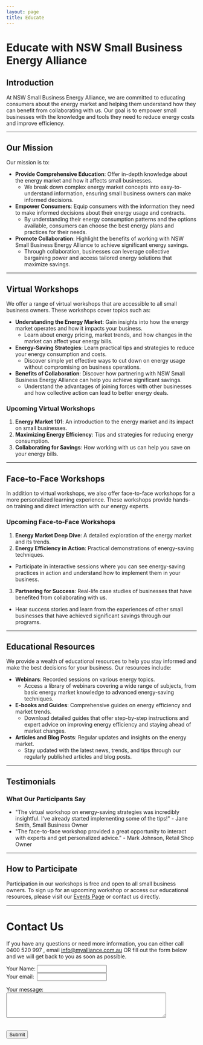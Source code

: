 ```yaml
---
layout: page
title: Educate
---
```

<!-- Google tag (gtag.js) -->
<script async src="https://www.googletagmanager.com/gtag/js?id=G-73F8PVGLRP"></script>
<script>
  window.dataLayer = window.dataLayer || [];
  function gtag(){dataLayer.push(arguments);}
  gtag('js', new Date());

  gtag('config', 'G-73F8PVGLRP');
</script>
# Educate with NSW Small Business Energy Alliance

## Introduction
At NSW Small Business Energy Alliance, we are committed to educating consumers about the energy market and helping them understand how they can benefit from collaborating with us. Our goal is to empower small businesses with the knowledge and tools they need to reduce energy costs and improve efficiency.  

---  

## Our Mission
Our mission is to:
- **Provide Comprehensive Education**: Offer in-depth knowledge about the energy market and how it affects small businesses.
  - We break down complex energy market concepts into easy-to-understand information, ensuring small business owners can make informed decisions.
- **Empower Consumers**: Equip consumers with the information they need to make informed decisions about their energy usage and contracts.
  - By understanding their energy consumption patterns and the options available, consumers can choose the best energy plans and practices for their needs.
- **Promote Collaboration**: Highlight the benefits of working with NSW Small Business Energy Alliance to achieve significant energy savings.
  - Through collaboration, businesses can leverage collective bargaining power and access tailored energy solutions that maximize savings.
 
---
  
## Virtual Workshops
We offer a range of virtual workshops that are accessible to all small business owners. These workshops cover topics such as:
- **Understanding the Energy Market**: Gain insights into how the energy market operates and how it impacts your business.
  - Learn about energy pricing, market trends, and how changes in the market can affect your energy bills.
- **Energy-Saving Strategies**: Learn practical tips and strategies to reduce your energy consumption and costs.
  - Discover simple yet effective ways to cut down on energy usage without compromising on business operations.
- **Benefits of Collaboration**: Discover how partnering with NSW Small Business Energy Alliance can help you achieve significant savings.
  - Understand the advantages of joining forces with other businesses and how collective action can lead to better energy deals.

### Upcoming Virtual Workshops
1. **Energy Market 101**: An introduction to the energy market and its impact on small businesses.
2. **Maximizing Energy Efficiency**: Tips and strategies for reducing energy consumption.
3. **Collaborating for Savings**: How working with us can help you save on your energy bills.

---  

## Face-to-Face Workshops
In addition to virtual workshops, we also offer face-to-face workshops for a more personalized learning experience. These workshops provide hands-on training and direct interaction with our energy experts.

### Upcoming Face-to-Face Workshops
1. **Energy Market Deep Dive**: A detailed exploration of the energy market and its trends.
2. **Energy Efficiency in Action**: Practical demonstrations of energy-saving techniques.
  - Participate in interactive sessions where you can see energy-saving practices in action and understand how to implement them in your business.
3. **Partnering for Success**: Real-life case studies of businesses that have benefited from collaborating with us.
  - Hear success stories and learn from the experiences of other small businesses that have achieved significant savings through our programs.

---  

## Educational Resources
We provide a wealth of educational resources to help you stay informed and make the best decisions for your business. Our resources include:
- **Webinars**: Recorded sessions on various energy topics.
  - Access a library of webinars covering a wide range of subjects, from basic energy market knowledge to advanced energy-saving techniques.
- **E-books and Guides**: Comprehensive guides on energy efficiency and market trends.
  - Download detailed guides that offer step-by-step instructions and expert advice on improving energy efficiency and staying ahead of market changes.
- **Articles and Blog Posts**: Regular updates and insights on the energy market.
  - Stay updated with the latest news, trends, and tips through our regularly published articles and blog posts.

---  

## Testimonials
### What Our Participants Say
- "The virtual workshop on energy-saving strategies was incredibly insightful. I've already started implementing some of the tips!" - Jane Smith, Small Business Owner
- "The face-to-face workshop provided a great opportunity to interact with experts and get personalized advice." - Mark Johnson, Retail Shop Owner

---  


## How to Participate
Participation in our workshops is free and open to all small business owners. To sign up for an upcoming workshop or access our educational resources, please visit our [Events Page](#) or contact us directly.  

---  

# Contact Us

If you have any questions or need more information, you can either call 0400 520 997 , email info@myalliance.com.au OR fill out the form below and we will get back to you as soon as possible.


<form
  action="https://formspree.io/f/manqzvwz"
  method="POST"
  enctype="multipart/form-data"
>
<label>
    Your Name:
    <input type="text" name="Name">
</label>  
<br>  

<label>
    Your  email:&nbsp; 
    <input type="email" name="email">
</label>  

<br>  

<label for="message">Your message:</label>
<br>
        <textarea name="message" id="message" rows="4" cols="50"></textarea>  
<br>  
 <button type="submit">Submit</button>  
 

